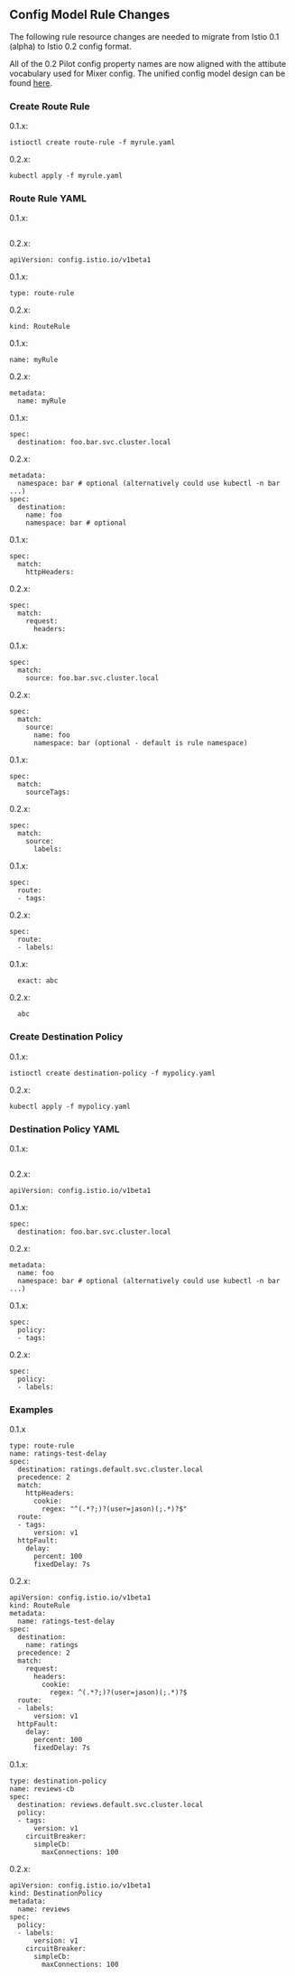 ## Config Model Rule Changes

The following rule resource changes are needed to migrate
from Istio 0.1 (alpha) to Istio 0.2 config format.

All of the 0.2 Pilot config property names are now aligned with the attibute vocabulary
used for Mixer config. The unified config model design can be found [here](https://docs.google.com/document/d/1fGZpgFWJZhNRlQoBlCW815aOFR-ewfxKhla0CcPRsBM/edit#).

### Create Route Rule

0.1.x:
```
istioctl create route-rule -f myrule.yaml
```
0.2.x:
```
kubectl apply -f myrule.yaml
```

### Route Rule YAML

0.1.x:
```
```
0.2.x:
```
apiVersion: config.istio.io/v1beta1
```

0.1.x:
```
type: route-rule
```
0.2.x:
```
kind: RouteRule
```

0.1.x:
```
name: myRule
```
0.2.x:
```
metadata:
  name: myRule
```

0.1.x:
```
spec:
  destination: foo.bar.svc.cluster.local
```
0.2.x:
```
metadata:
  namespace: bar # optional (alternatively could use kubectl -n bar ...)
spec:
  destination:
    name: foo
    namespace: bar # optional
```

0.1.x:
```
spec:
  match:
    httpHeaders:
```
0.2.x:
```
spec:
  match:
    request:
      headers:
```

0.1.x:
```
spec:
  match:
    source: foo.bar.svc.cluster.local
```
0.2.x:
```
spec:
  match:
    source:
      name: foo
      namespace: bar (optional - default is rule namespace)
```

0.1.x:
```
spec:
  match:
    sourceTags:
```
0.2.x:
```
spec:
  match:
    source:
      labels:
```

0.1.x:
```
spec:
  route:
  - tags:
```
0.2.x:
```
spec:
  route:
  - labels:
```

0.1.x:
```
  exact: abc
```
0.2.x:
```
  abc
```

### Create Destination Policy

0.1.x:
```
istioctl create destination-policy -f mypolicy.yaml
```
0.2.x:
```
kubectl apply -f mypolicy.yaml
```

### Destination Policy YAML

0.1.x:
```
```
0.2.x:
```
apiVersion: config.istio.io/v1beta1
```

0.1.x:
```
spec:
  destination: foo.bar.svc.cluster.local
```
0.2.x:
```
metadata:
  name: foo
  namespace: bar # optional (alternatively could use kubectl -n bar ...)
```

0.1.x:
```
spec:
  policy:
  - tags:
```
0.2.x:
```
spec:
  policy:
  - labels:
```

### Examples

0.1.x
```
type: route-rule
name: ratings-test-delay
spec:
  destination: ratings.default.svc.cluster.local
  precedence: 2
  match:
    httpHeaders:
      cookie:
        regex: "^(.*?;)?(user=jason)(;.*)?$"
  route:
  - tags:
      version: v1
  httpFault:
    delay:
      percent: 100
      fixedDelay: 7s
```

0.2.x:
```
apiVersion: config.istio.io/v1beta1
kind: RouteRule
metadata:
  name: ratings-test-delay
spec:
  destination:
    name: ratings
  precedence: 2
  match:
    request:
      headers:
        cookie:
          regex: ^(.*?;)?(user=jason)(;.*)?$
  route:
  - labels:
      version: v1
  httpFault:
    delay:
      percent: 100
      fixedDelay: 7s
```

0.1.x:
```
type: destination-policy
name: reviews-cb
spec:
  destination: reviews.default.svc.cluster.local
  policy:
  - tags:
      version: v1
    circuitBreaker:
      simpleCb:
        maxConnections: 100
```
0.2.x:
```
apiVersion: config.istio.io/v1beta1
kind: DestinationPolicy
metadata:
  name: reviews
spec:
  policy:
  - labels:
      version: v1
    circuitBreaker:
      simpleCb:
        maxConnections: 100
```
